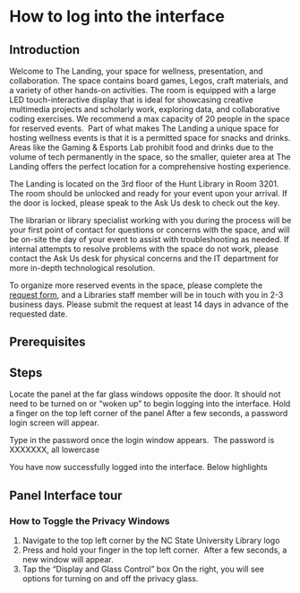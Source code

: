 # How to log into the interface

## Introduction
Welcome to The Landing, your space for wellness, presentation, and collaboration. The space contains board games, Legos, craft materials, and a variety of other hands-on activities. The room is equipped with a large LED touch-interactive display that is ideal for showcasing creative multimedia projects and scholarly work, exploring data, and collaborative coding exercises. We recommend a max capacity of 20 people in the space for reserved events. 
Part of what makes The Landing a unique space for hosting wellness events is that it is a permitted space for snacks and drinks. Areas like the Gaming & Esports Lab prohibit food and drinks due to the volume of tech permanently in the space, so the smaller, quieter area at The Landing offers the perfect location for a comprehensive hosting experience. 

The Landing is located on the 3rd floor of the Hunt Library in Room 3201. The room should be unlocked and ready for your event upon your arrival. If the door is locked, please speak to the Ask Us desk to check out the key. 

The librarian or library specialist working with you during the process will be your first point of contact for questions or concerns with the space, and will be on-site the day of your event to assist with troubleshooting as needed. If internal attempts to resolve problems with the space do not work, please contact the Ask Us desk for physical concerns and the IT department for more in-depth technological resolution. 

To organize more reserved events in the space, please complete the [request form](https://www.lib.ncsu.edu/request-high-tech-space), and a Libraries staff member will be in touch with you in 2-3 business days. Please submit the request at least 14 days in advance of the requested date.
## Prerequisites

## Steps
Locate the panel at the far glass windows opposite the door. 
It should not need to be turned on or “woken up” to begin logging into the interface.
Hold a finger on the top left corner of the panel
After a few seconds, a password login screen will appear. 

Type in the password once the login window appears. 
The password is XXXXXXX, all lowercase

You have now successfully logged into the interface. Below highlights 
## Panel Interface tour

### How to Toggle the Privacy Windows
1. Navigate to the top left corner by the NC State University Library logo
2. Press and hold your finger in the top left corner. 
    After a few seconds, a new window will appear.
4. Tap the “Display and Glass Control” box
    On the right, you will see options for turning on and off the privacy glass.
 